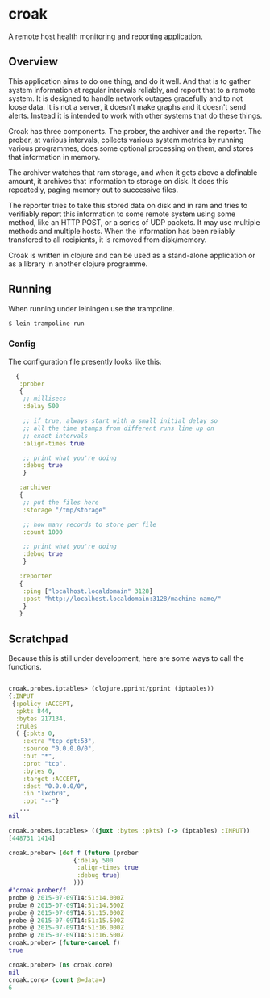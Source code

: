 # croak
A remote host health monitoring and reporting application.

## Overview

This application aims to do one thing, and do it well. And that is to
gather system information at regular intervals reliably, and report
that to a remote system. It is designed to handle network outages
gracefully and to not loose data. It is not a server, it doesn't make
graphs and it doesn't send alerts. Instead it is intended to work with
other systems that do these things.

Croak has three components. The prober, the archiver and the reporter.
The prober, at various intervals, collects various system metrics by
running various programmes, does some optional processing on them,
and stores that information in memory.

The archiver watches that ram storage, and when it gets above a
definable amount, it archives that information to storage on disk.
It does this repeatedly, paging memory out to successive files.

The reporter tries to take this stored data on disk and in ram and
tries to verifiably report this information to some remote system
using some method, like an HTTP POST, or a series of UDP packets. It
may use multiple methods and multiple hosts. When the information
has been reliably transfered to all recipients, it is removed from
disk/memory.

Croak is written in clojure and can be used as a stand-alone
application or as a library in another clojure programme.

## Running

When running under leiningen use the trampoline.

```bash
$ lein trampoline run
```

### Config

The configuration file presently looks like this:

```clojure
  {
   :prober
   {
    ;; millisecs
    :delay 500

    ;; if true, always start with a small initial delay so
    ;; all the time stamps from different runs line up on
    ;; exact intervals
    :align-times true

    ;; print what you're doing
    :debug true
    }

   :archiver
   {
    ;; put the files here
    :storage "/tmp/storage"

    ;; how many records to store per file
    :count 1000

    ;; print what you're doing
    :debug true
    }

   :reporter
   {
    :ping ["localhost.localdomain" 3128]
    :post "http://localhost.localdomain:3128/machine-name/"
    }
   }
```

## Scratchpad

Because this is still under development, here are some ways to
call the functions.

```clojure

croak.probes.iptables> (clojure.pprint/pprint (iptables))
{:INPUT
 {:policy :ACCEPT,
  :pkts 844,
  :bytes 217134,
  :rules
  ( {:pkts 0,
    :extra "tcp dpt:53",
    :source "0.0.0.0/0",
    :out "*",
    :prot "tcp",
    :bytes 0,
    :target :ACCEPT,
    :dest "0.0.0.0/0",
    :in "lxcbr0",
    :opt "--"}
   ...
nil

croak.probes.iptables> ((juxt :bytes :pkts) (-> (iptables) :INPUT))
[448731 1414]

croak.prober> (def f (future (prober
                  {:delay 500
                   :align-times true
                   :debug true}
                  )))
#'croak.prober/f
probe @ 2015-07-09T14:51:14.000Z
probe @ 2015-07-09T14:51:14.500Z
probe @ 2015-07-09T14:51:15.000Z
probe @ 2015-07-09T14:51:15.500Z
probe @ 2015-07-09T14:51:16.000Z
probe @ 2015-07-09T14:51:16.500Z
croak.prober> (future-cancel f)
true

croak.prober> (ns croak.core)
nil
croak.core> (count @=data=)
6

```